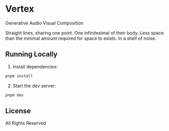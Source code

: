 # Vertex

Generative Audio Visual Composition

Straight lines, sharing one point. One infinitesimal of their body. Less space than the minimal amount required for space to exists. In a shell of noise.

## Running Locally

1. Install dependencies:

```sh
pnpm install
```

2. Start the dev server:

```sh
pnpm dev
```

## License

All Rights Reserved
